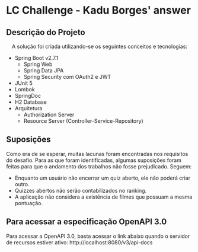 # LC Challenge - Kadu Borges' answer

## Descrição do Projeto
<p align="center">
A solução foi criada utilizando-se os seguintes conceitos e tecnologias:
<ul>
  <li>Spring Boot v2.7.1
    <ul>
      <li>Spring Web</li>
      <li>Spring Data JPA</li>
      <li>Spring Security com OAuth2 e JWT</li>
    </ul>
  </li>
  <li>JUnit 5</li>
  <li>Lombok</li>
  <li>SpringDoc</li>
  <li>H2 Database</li>
  <li>Arquitetura
    <ul>
      <li>Authorization Server</li>
      <li>Resource Server (Controller-Service-Repository)</li>
    </ul>
  </li>
</ul>
</p>

## Suposições
Como era de se esperar, muitas lacunas foram encontradas nos requisitos do desafio. Para as que foram identificadas, algumas suposições foram feitas para que o andamento dos trabalhos não fosse prejudicado. Seguem:
<ul>
  <li>Enquanto um usuário não encerrar um quiz aberto, ele não poderá criar outro.</li>
  <li>Quizzes abertos não serão contabilizados no ranking.</li>
  <li>A aplicação não considera a existência de filmes que possuam a mesma pontuação.</li>
</ul>

## Para acessar a especificação OpenAPI 3.0
Para acessar a OpenAPI 3.0, basta acessar o link abaixo quando o servidor de recursos estiver ativo:
http://localhost:8080/v3/api-docs



